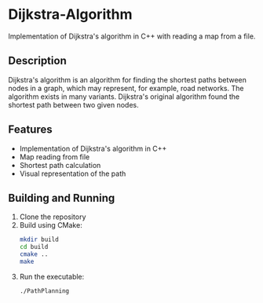 # Dijkstra-Algorithm

Implementation of Dijkstra's algorithm in C++ with reading a map from a file.

## Description

Dijkstra's algorithm is an algorithm for finding the shortest paths between nodes in a graph, which may represent, for example, road networks. The algorithm exists in many variants. Dijkstra's original algorithm found the shortest path between two given nodes.

## Features

- Implementation of Dijkstra's algorithm in C++
- Map reading from file
- Shortest path calculation
- Visual representation of the path

## Building and Running

1. Clone the repository
2. Build using CMake:
   ```bash
   mkdir build
   cd build
   cmake ..
   make
   ```
3. Run the executable:
   ```bash
   ./PathPlanning
   ```
